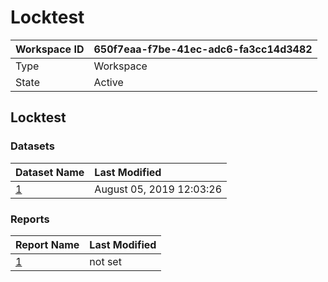 



# Locktest

|Workspace ID|650f7eaa-f7be-41ec-adc6-fa3cc14d3482|
| :--- | :--- |
|Type|Workspace|
|State|Active|

## Locktest

### Datasets

|Dataset Name|Last Modified|
| :--- | :--- |
|[1](../Datasets/1.md)|August 05, 2019 12:03:26|

### Reports

|Report Name|Last Modified|
| :--- | :--- |
|[1](../Reports/1.md)|not set|
